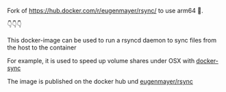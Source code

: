 Fork of https://hub.docker.com/r/eugenmayer/rsync/ to use arm64 🤌.

👇👇👇

This docker-image can be used to run a rsyncd daemon to sync files from the host to the container

For example, it is used to speed up volume shares under OSX with [docker-sync](https://github.com/EugenMayer/docker-sync)

The image is published on the docker hub und [eugenmayer/rsync](https://hub.docker.com/r/eugenmayer/rsync/)
